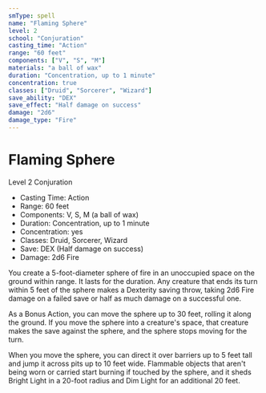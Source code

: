 ```yaml
---
smType: spell
name: "Flaming Sphere"
level: 2
school: "Conjuration"
casting_time: "Action"
range: "60 feet"
components: ["V", "S", "M"]
materials: "a ball of wax"
duration: "Concentration, up to 1 minute"
concentration: true
classes: ["Druid", "Sorcerer", "Wizard"]
save_ability: "DEX"
save_effect: "Half damage on success"
damage: "2d6"
damage_type: "Fire"
---
```


# Flaming Sphere
Level 2 Conjuration

- Casting Time: Action
- Range: 60 feet
- Components: V, S, M (a ball of wax)
- Duration: Concentration, up to 1 minute
- Concentration: yes
- Classes: Druid, Sorcerer, Wizard
- Save: DEX (Half damage on success)
- Damage: 2d6 Fire

You create a 5-foot-diameter sphere of fire in an unoccupied space on the ground within range. It lasts for the duration. Any creature that ends its turn within 5 feet of the sphere makes a Dexterity saving throw, taking 2d6 Fire damage on a failed save or half as much damage on a successful one.

As a Bonus Action, you can move the sphere up to 30 feet, rolling it along the ground. If you move the sphere into a creature's space, that creature makes the save against the sphere, and the sphere stops moving for the turn.

When you move the sphere, you can direct it over barriers up to 5 feet tall and jump it across pits up to 10 feet wide. Flammable objects that aren't being worn or carried start burning if touched by the sphere, and it sheds Bright Light in a 20-foot radius and Dim Light for an additional 20 feet.
